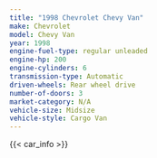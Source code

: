```yaml
---
title: "1998 Chevrolet Chevy Van"
make: Chevrolet
model: Chevy Van
year: 1998
engine-fuel-type: regular unleaded
engine-hp: 200
engine-cylinders: 6
transmission-type: Automatic
driven-wheels: Rear wheel drive
number-of-doors: 3
market-category: N/A
vehicle-size: Midsize
vehicle-style: Cargo Van
---
```


{{< car_info >}}
